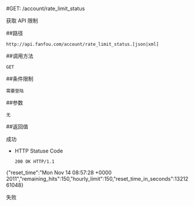 #GET: /account/rate_limit_status

获取 API 限制

##路径

    http://api.fanfou.com/account/rate_limit_status.[json|xml]

##调用方法

    GET

##条件限制

    需要登陆

##参数

    无

##返回值

成功

- HTTP Statuse Code
    
    `200 OK HTTP/1.1`

{"reset_time":"Mon Nov 14 08:57:28 +0000 2011","remaining_hits":150,"hourly_limit":150,"reset_time_in_seconds":1321261048}

失败
